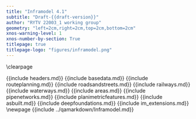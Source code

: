 ```yaml
---
title: "Inframodel 4.1"
subtitle: "Draft-{{draft-version}}"
author: "RYTV 22003_1 working group"
geometry: "left=2cm,right=2cm,top=2cm,bottom=2cm"
xnos-warning-level: 1
xnos-number-by-section: True
titlepage: true
titlepage-logo: "figures/inframodel.png"
---
```

\clearpage

{{include headers.md}}
{{include basedata.md}}
{{include routeplanning.md}}
{{include roadsandstreets.md}}
{{include railways.md}}
{{include waterways.md}}
{{include areas.md}}
{{include pipenetworks.md}}
{{include planimetricfeatures.md}}
{{include asbuilt.md}}
{{include deepfoundations.md}}
{{include im_extensions.md}}
\newpage
{{include ../qamarkdown/Inframodel.md}}